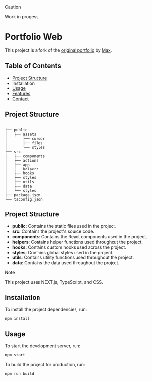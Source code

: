 > [!CAUTION]
> Work in progess.

# Portfolio Web

This project is a fork of the [original portfolio](https://github.com/pyoneerC/maxcomperatore.com) by [Max](https://github.com/pyoneerC).  


## Table of Contents

- [Project Structure](#project-structure)
- [Installation](#installation)
- [Usage](#usage)
- [Features](#features)
- [Contact](#contact)


## Project Structure

```
.
├── public
│   ├── assets
│       ├── cursor
│       ├── files
│       └── styles
├── src
│   ├── components
│   ├── actions
│   ├── app
│   ├── helpers
│   ├── hooks
│   ├── styles
│   ├── utils
│   ├── data
│   └── styles
├── package.json
└── tsconfig.json
```

## Project Structure

- **public**: Contains the static files used in the project.
- **src**: Contains the project's source code.
- **components**: Contains the React components used in the project.
- **helpers**: Contains helper functions used throughout the project.
- **hooks**: Contains custom hooks used across the project.
- **styles**: Contains global styles used in the project.
- **utils**: Contains utility functions used throughout the project.
- **data**: Contains the data used throughout the project.

> [!NOTE]
> This project uses NEXT.js, TypeScript, and CSS.

## Installation

To install the project dependencies, run:

```bash
npm install
```

## Usage

To start the development server, run:

```bash
npm start
```

To build the project for production, run:

```bash
npm run build
```
